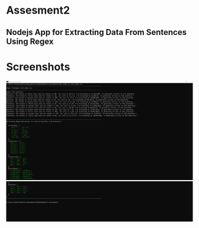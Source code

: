 # Assesment2

## Nodejs App for Extracting Data From Sentences Using Regex

# Screenshots 
<p float="center">
<img src="https://github.com/Nikunjbansal99/NodeJS_Assesment2/blob/main/img/img1.png"/>
<img src="https://github.com/Nikunjbansal99/NodeJS_Assesment2/blob/main/img/img2.png"/>
</p>

